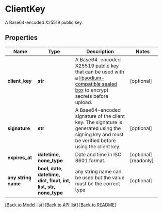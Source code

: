 # ClientKey

A Base64-encoded X25519 public key.

## Properties
Name | Type | Description | Notes
------------ | ------------- | ------------- | -------------
**client_key** | **str** | A Base64-encoded X25519 public key that can be used with a [libsodium-compatible sealed box](https://libsodium.gitbook.io/doc/public-key_cryptography/sealed_boxes) to encrypt secrets before upload. | [optional] 
**signature** | **str** | A Base64-encoded signature of the client key. The signature is generated using the signing key and must be verified before using the client key. | [optional] 
**expires_at** | **datetime, none_type** | Date and time in ISO 8601 format. | [optional] [readonly] 
**any string name** | **bool, date, datetime, dict, float, int, list, str, none_type** | any string name can be used but the value must be the correct type | [optional]

[[Back to Model list]](../README.md#documentation-for-models) [[Back to API list]](../README.md#documentation-for-api-endpoints) [[Back to README]](../README.md)


